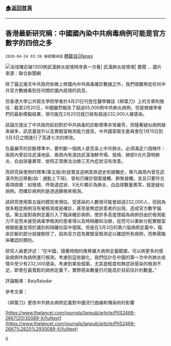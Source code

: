 ###  [:house:返回首頁](https://github.com/ourhimalayas/txt)
---

## 香港最新研究稱：中國國內染中共病毒病例可能是官方數字的四倍之多
`2020-04-24 03:38 秘密翻译组` [轉載自GNews](https://gnews.org/zh-hant/183217/)

![全球確診破1300例武漢肺炎疫情時序表一次看| 武漢肺炎疫情增| 要聞 ...](https://s3.amazonaws.com/gnews-media-offload/wp-content/uploads/2020/04/24033511/1-139.png)
圖片來源：聯合新聞網

除了最近幾天中共政府些微上修國內中共病毒確診數據之外，我們很難再從任何中共官方數據看到任何關於國內疫情的訊息。

但香港大學公共衛生學院學者於4月21日刊登在醫學雜誌《柳葉刀》上的文章則推估：截至2月20日，中國雖然報告了超過55,000例中共肺炎病例，但是根據學者們的最新模擬結果，很可能在2月20日就已經有超過232,000人被感染。

該論文提出了中共政府起初對於中共病毒的診斷標準非常嚴苛，但隨著疑似病例越來越多，訊息量提升以及實驗室檢測能力提高，中共國家衛生委員會在1月15日到3月3日之間進行了高達七次的修改。

在最嚴苛的診斷標準中，要判斷一個病人是否染上中共肺炎，必須滿足六個條件：兩周內曾前往武漢地區、兩周內有道訪武漢海鮮市場、發燒、肺部X光片證明肺炎、白血球量異常、依照正常療法治療三天內症狀沒有改善。

而研究員使用的標準(第五版)則放寬並追朔其旅遊史和接觸史，舉凡兩周內曾在武漢市附近移動(如：通勤上下班)、曾和已確診個案接觸、群聚接觸。並且只要符合兩項病徵：如發燒、呼吸道症狀、X光片顯示為肺炎、白血球數量異常，就是疑似病例。而確診病例則是透過篩檢來檢測。

該研究使用第五版的模型來預估，受感染的人數很可能會超過232,000人，但因為很多輕症病例沒有被檢測或是確診，甚至是無症狀患者的出現，造成官方數字偏低。第五版對病例定義引入了臨床確診病例，使許多高度懷疑為病例但由於檢測能力不足而未接受病毒學檢測的患者得以及時隔離和治療，從而可以重新分配實驗室檢驗能量並用於識別和隔離社區中個案。但是在3月3日的第六版病例定義中，臨床診斷的部分就被刪除了，因為官方認為實驗室檢測足以確認所有病例，而無需臨床確認的類別。

研究人員更評述：“在中國，隨著時間的推移擴大病例定義範圍，可以將更多的感染病例作為病例進行檢測。考慮到這些變化，我們估計在中國的第一次中共肺炎疫情中至少有232,000感染。考慮到某些個案，尤其是輕度和無症狀感染的檢測不足，即使在最寬鬆的病例定義下，實際感染數量仍可能高於目前估計的數量。”

評論報導：Baiyßaisdar

參考文章：

《柳葉刀》更改中共肺炎病例定義對中國流行曲線和傳染術的影響

[https://www.thelancet.com/journals/lanpub/article/PIIS2468-2667(20)30089-X/fulltext](https://www.thelancet.com/journals/lanpub/article/PIIS2468-2667%2820%2930089-X/fulltext)

0
